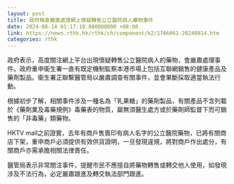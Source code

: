```yaml
---
layout: post
title: 政府稱會嚴肅處理網上懷疑轉售公立醫院病人藥物事件
date: 2024-08-14 01:17:19.000000000 +08:00
link: https://news.rthk.hk/rthk/ch/component/k2/1766062-20240814.htm
categories: rthk
---
```


政府表示，高度關注網上平台出現懷疑轉售公立醫院病人的藥物，會嚴肅處理事件。政府重申衞生署一直有既定機制監察本港市場上包括互聯網銷售的健康產品及藥劑製品。衞生署正聯繫醫管局以嚴肅調查有關事件，並會果斷採取適當執法行動。

根據初步了解，相關事件涉及一種名為「乳果糖」的藥劑製品，有關產品不含列載於《藥劑業及毒藥規例》毒藥表的物質，屬無須醫生處方或於藥劑師監督下而可銷售的「非毒藥」類藥物。

HKTV mall之前證實，去年有商戶售賣印有病人名字的公立醫院藥物，已將有關商店下架，重申商戶必須提供有效供貨證明，一旦發現違規，將對商戶作出處分，有關商戶亦需承擔相關法律責任。

醫管局表示非常關注事件，提醒市民不應擅自將藥物轉售或轉交他人使用，如發現涉及不法行為，必定嚴肅跟進及轉交執法部門跟進。
